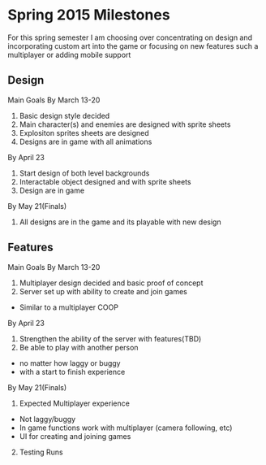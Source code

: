 Spring 2015 Milestones
================

For this spring semester I am choosing over concentrating on design and incorporating custom art into the game or focusing on new features such a multiplayer or adding mobile support

Design
------

Main Goals
By March 13-20

1. Basic design style decided
2. Main character(s) and enemies are designed with sprite sheets
3. Explositon sprites sheets are designed
4. Designs are in game with all animations

By April 23

1. Start design of both level backgrounds
2. Interactable object designed and with sprite sheets
3. Design are in game

By May 21(Finals)

1. All designs are in the game and its playable with new design

Features
-------

Main Goals
By March 13-20

1. Multiplayer design decided and basic proof of concept
2. Server set up with ability to create and join games
  - Similar to a multiplayer COOP 

By April 23

1. Strengthen the ability of the server with features(TBD)
2. Be able to play with another person
  - no matter how laggy or buggy
  - with a start to finish experience

By May 21(Finals)

1. Expected Multiplayer experience
  - Not laggy/buggy
  - In game functions work with multiplayer (camera following, etc)
  - UI for creating and joining games
2. Testing Runs
